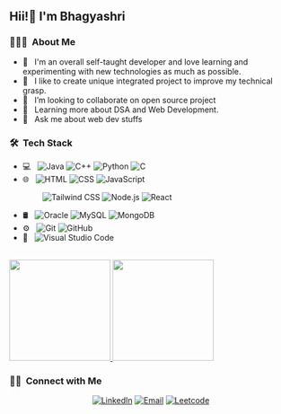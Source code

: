 <!-- ### Hi there 👋 -->

<!-- <img src="https://raw.githubusercontent.com/AVS1508/AVS1508/master/assets/Aditya%20Vikram%20Singh%20Banner.png"> -->

<h2> Hii!👋 I'm Bhagyashri </h2>

<h3> 👨🏻‍💻 &nbsp;About Me </h3>

- 🤔 &nbsp; I'm an overall self-taught developer and love learning and experimenting with new technologies as much as possible.
- 💫 &nbsp; I like to create unique integrated project to improve my technical grasp.
- 👯 &nbsp; I’m looking to collaborate on open source project
- 🌱 &nbsp; Learning more about DSA and Web Development.
- 💬 &nbsp; Ask me about web dev stuffs


<h3> 🛠 &nbsp;Tech Stack</h3>

  
<!--   ![R (Statistics)](https://img.shields.io/badge/-R-333333?style=flat&logo=R&logoColor=276DC3) -->

<!--   ![RStudio](https://img.shields.io/badge/-RStudio-333333?style=flat&logo=rstudio) -->
<!--   ![Eclipse](https://img.shields.io/badge/-Eclipse-333333?style=flat&logo=eclipse-ide&logoColor=2C2255) -->
<!--   ![InDesign](https://img.shields.io/badge/-InDesign-333333?style=flat&logo=adobe-indesign) -->


- 💻 &nbsp;
  ![Java](https://img.shields.io/badge/-Java-333333?style=flat&logo=Java&logoColor=007396)
  ![C++](https://img.shields.io/badge/-C++-333333?style=flat&logo=C%2B%2B&logoColor=00599C)
  ![Python](https://img.shields.io/badge/-Python-333333?style=flat&logo=python)
  ![C](https://img.shields.io/badge/-C-333333?style=flat&logo=C%2B%2B&logoColor=00599C)
- 🌐 &nbsp;
  ![HTML](https://img.shields.io/badge/-HTML5-333333?style=flat&logo=HTML5)
  ![CSS](https://img.shields.io/badge/-CSS-333333?style=flat&logo=CSS3&logoColor=1572B6)
  ![JavaScript](https://img.shields.io/badge/-JavaScript-333333?style=flat&logo=javascript)
<!--   ![Bootstrap](https://img.shields.io/badge/-Bootstrap-333333?style=flat&logo=bootstrap&logoColor=563D7C) -->
   &nbsp;&nbsp;&nbsp;   &nbsp;&nbsp;&nbsp;   &nbsp;&nbsp;&nbsp;   &nbsp;&nbsp;
  ![Tailwind CSS](https://img.shields.io/badge/-Tailwind_CSS-333333?style=flat&logo=tailwind-css&logoColor=38BDF8)
  ![Node.js](https://img.shields.io/badge/-Node.js-333333?style=flat&logo=node.js)
  ![React](https://img.shields.io/badge/-React-333333?style=flat&logo=react)
- 🛢 &nbsp;
  ![Oracle](https://img.shields.io/badge/-Oracle-333333?style=flat&logo=oracle)
  ![MySQL](https://img.shields.io/badge/-MySQL-333333?style=flat&logo=mysql)
  ![MongoDB](https://img.shields.io/badge/-MongoDB-333333?style=flat&logo=mongodb)  
- ⚙️ &nbsp;
  ![Git](https://img.shields.io/badge/-Git-333333?style=flat&logo=git)
  ![GitHub](https://img.shields.io/badge/-GitHub-333333?style=flat&logo=github)
- 🔧 &nbsp;
  ![Visual Studio Code](https://img.shields.io/badge/-Visual%20Studio%20Code-333333?style=flat&logo=visual-studio-code&logoColor=007ACC)

 
<br/>

<a href="https://github.com/Bhagyashri2703">
  <img height="180em" src="https://github-readme-stats.vercel.app/api?username=Bhagyashri2703&theme=buefy&show_icons=true" />
  <img height="180em" src="https://github-readme-stats.vercel.app/api/top-langs/?username=Bhagyashri2703&theme=buefy&layout=compact" />
</a>

<br/>

<h3> 🤝🏻 &nbsp;Connect with Me </h3>

<p align="center">
<!--  for portfolio  -->
<!-- <a href="https://bhagyashri2703.github.io/"><img alt="Website" src="https://img.shields.io/badge/Website-https://bhagyashri2703.github.io/-blue?style=flat-square&logo=google-chrome"></a> -->
<a href="https://www.linkedin.com/in/bagul-bhagyashri-kishor-14917b203/"><img alt="LinkedIn" src="https://img.shields.io/badge/LinkedIn-Bhagyashri%20Bagul-blue?style=flat-square&logo=linkedin"></a>
<a href="mailto:bhagyashribagul223@gmail.com"><img alt="Email" src="https://img.shields.io/badge/Email-bhagyashribagul223@gmail.com-blue?style=flat-square&logo=gmail"></a>
<a href="https://leetcode.com/Bhagyashribagul223/"><img alt="Leetcode" src="https://img.shields.io/badge/Leetcode-Bhagyashribagul223/-blue?style=flat-square&logo=leetcode"></a>
</p>

<!--
**EkjotKaur/EkjotKaur** is a ✨ _special_ ✨ repository because its `README.md` (this file) appears on your GitHub profile.

Here are some ideas to get you started:

- 🔭 I’m currently working on ...
- 🌱 I’m currently learning ...
- 👯 I’m looking to collaborate on ...
- 🤔 I’m looking for help with ...
- 💬 Ask me about ...
- 📫 How to reach me: ...
- 😄 Pronouns: ...
- ⚡ Fun fact: ...
-->




